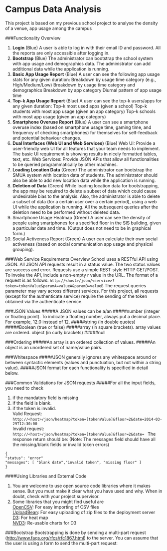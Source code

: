 # Campus Data Analysis
This project is based on my previous school project to analyse the density of a venue, app usage among the campus

###Functionality Overview
1. **Login** (Blue)
A user is able to log in with their email ID and password. All the reports are only accessible after logging in.
2. **Bootstrap** (Blue)
The administrator can bootstrap the school system with app usage and demographics data. The administrator can add additional data while the application is running.
3. **Basic App Usage Report** (Blue)
A user can see the following app usage stats for any given duration:
Breakdown by usage time category (e.g., High/Medium/Low) Breakdown by usage time category and demographics Breakdown by app category
Diurnal pattern of app usage time
4. **Top-k App Usage Report** (Blue)
A user can see the top-k users/apps for any given duration:
Top-k most used apps (given a school)
Top-k students with most app usage (given an app category) Top-k schools with most app usage (given an app category)
5. **Smartphone Overuse Report** (Blue)
A user can see a smartphone overuse index (based on smartphone usage time, gaming time, and frequency of checking smartphones) for themselves for self-feedback and potential behaviour changes.
6. **Dual Interfaces (Web UI and Web Services)** (Blue)
Web UI: Provide a user-friendly web UI for all features that your team needs to implement. The basic UI requirement is showing results in nicely formatted tables, text, etc.
Web Services: Provide JSON APIs that allow all functionalities to be queried programmatically by other machines.
7. **Loading Location Data** (Green)
The administrator can bootstrap the SMUA system with location data of students.
The administrator should also be able to add new location data while the application is running.
8. **Deletion of Data** (Green)
While loading location data for bootstrapping, the app may be required to delete a subset of data which could cause undesirable bias to the analysis.
Also, the administrator is able to delete a subset of data (for a certain user over a certain period), using a web UI while the application is running.
All the subsequent queries after the deletion need to be performed without deleted data.
9. Smartphone Usage Heatmap (Green)
A user can see the density of people using smartphones for a specified floor in the SIS building, given a particular date and time. (Output does not need to be in graphical form.)
10. Social Activeness Report (Green)
A user can calculate their own social activeness (based on social communication app usage and physical grouping).




###Web Service Requirements Overview
School uses a RESTful API using JSON. All JSON API requests result in a status value. The two status values are success and error.
Requests use a simple REST-style HTTP GET/POST. To invoke the API, include a non-empty r value in the URL. The format of a request is as follows:
`http://<host>/json/<service>?token=tokenValue&paramA=valueA&paramB=valueB`
The request queries parameter may vary across different services. For this project, all requests (except for the authenticate service) require the sending of the token obtained via the authenticate service.




###JSON Values
#####A JSON values can be a/an
#####number (integer or floating point). To indicate a floating number, always put a decimal place. For example, 12.0 instead of 12.
#####string (in double quotes)
#####Boolean (true or false)
#####array (in square brackets). array values are ordered. object (in curly brackets)
#####null


###Ordering
#####An array is an ordered collection of values.
#####An object is an unordered set of name/value pairs.


###Whitespace
#####JSON generally ignores any whitespace around or between syntactic elements (values and punctuation, but not within a string value).
#####JSON format for each functionality is specified in detail below.

###Common Validations for JSON requests
#####For all the input fields, you need to check
1. if the mandatory field is missing  
2. if the field is blank.  
3. if the token is invalid.  
Valid Request:      
`http://<host>/json/heatmap?token=[tokenValue]&floor=2&date=2014-03-29T12:30:00`  
Invalid request:   
`http://<host>/json/heatmap?token=[tokenValue]&floor=2&date= `
The response return should be: (Note: The messages field should have all the missing/blank fields or invalid token errors)   
```
{
"status": "error"
"messages": [ "blank date","invalid token", "missing floor" ]
}
```

####Using Libraries and External Code
1. You are welcome to use open source code libraries where it makes sense. But you must make it clear what you have used and why. When in doubt, check with your project supervisor.
2. Some libraries that you might find useful are  
[OpenCSV](http://opencsv.sourceforge.net/): For easy importing of CSV files  
[UploadBean](http://www.javazoom.net/jzservlets/servlets.html): For easy uploading of zip files to the deployment server  
[D3](http://dciarletta.github.io/d3-floorplan/): For heat map  
[NVD3](http://nvd3.org): Re-usable charts for D3  

###Bootstrap
Bootstrapping is done by sending a multi-part request (http://www.faqs.org/rfcs/rfc1867.html) to the server. You can assume that the user is using a form to send the multi-part request:






